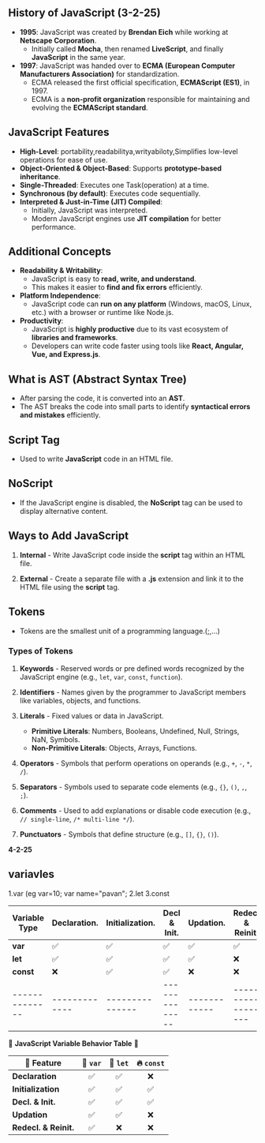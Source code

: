 ## History of JavaScript  (**3-2-25**)
- **1995**: JavaScript was created by **Brendan Eich** while working at **Netscape Corporation**.  
  - Initially called **Mocha**, then renamed **LiveScript**, and finally **JavaScript** in the same year.  
- **1997**: JavaScript was handed over to **ECMA (European Computer Manufacturers Association)** for standardization.  
  - ECMA released the first official specification, **ECMAScript (ES1)**, in 1997.  
  - ECMA is a **non-profit organization** responsible for maintaining and evolving the **ECMAScript standard**.  

## JavaScript Features  
- **High-Level**: portability,readabilitya,writyabiloty,Simplifies low-level operations for ease of use.  
- **Object-Oriented & Object-Based**: Supports **prototype-based inheritance**.  
- **Single-Threaded**: Executes one Task(operation) at a time.  
- **Synchronous (by default)**: Executes code sequentially.  
- **Interpreted & Just-in-Time (JIT) Compiled**:  
  - Initially, JavaScript was interpreted.  
  - Modern JavaScript engines use **JIT compilation** for better performance.  

## Additional Concepts  
- **Readability & Writability**:  
  - JavaScript is easy to **read, write, and understand**.  
  - This makes it easier to **find and fix errors** efficiently.  
- **Platform Independence**:  
  - JavaScript code can **run on any platform** (Windows, macOS, Linux, etc.) with a browser or runtime like Node.js.  
- **Productivity**:  
  - JavaScript is **highly productive** due to its vast ecosystem of **libraries and frameworks**.  
  - Developers can write code faster using tools like **React, Angular, Vue, and Express.js**.  
  
## What is AST (Abstract Syntax Tree)
- After parsing the code, it is converted into an **AST**.  
- The AST breaks the code into small parts to identify **syntactical errors and mistakes** efficiently.

## Script Tag
- Used to write **JavaScript** code in an HTML file.

## NoScript
- If the JavaScript engine is disabled, the **NoScript** tag can be used to display alternative content.

## Ways to Add JavaScript
1. **Internal** - Write JavaScript code inside the **script** tag within an HTML file.

2. **External** - Create a separate file with a **.js** extension and link it to the HTML file using the **script** tag.

## Tokens
- Tokens are the smallest unit of a programming language.(;,...)

### Types of Tokens
1. **Keywords** - Reserved words or pre defined words recognized by the JavaScript engine (e.g., `let`, `var`, `const`, `function`).

2. **Identifiers** - Names given by the programmer to JavaScript members like variables, objects, and functions.

3. **Literals** - Fixed values or data in JavaScript.
   - **Primitive Literals**: Numbers, Booleans, Undefined, Null, Strings, NaN, Symbols.
   - **Non-Primitive Literals**: Objects, Arrays, Functions.

4. **Operators** - Symbols that perform operations on operands (e.g., `+`, `-`, `*`, `/`).

5. **Separators** - Symbols used to separate code elements (e.g., `{}`, `()`, `,`, `;`).

6. **Comments** - Used to add explanations or disable code execution (e.g., `// single-line`, `/* multi-line */`).

7. **Punctuators** - Symbols that define structure (e.g., `[]`, `{}`, `()`).



**4-2-25**

## variavles
1.var   (eg var=10; var name="pavan"; 
2.let
3.const


| Variable Type |Declaration. |Initialization.| Decl & Init. | Updation. | Redecl & Reinit. |
|-------------- |-------------|---------------|--------------|----------|------------------   |
| **var**       | ✅          | ✅            | ✅           | ✅        | ✅              |
| **let**       | ✅          | ✅            | ✅           | ✅        | ❌              |
| **const**     | ❌          | ✅            | ✅           | ❌        | ❌              |
|-------------- |-------------|--------------- |--------------|------------|------------------|

🌟 **JavaScript Variable Behavior Table** 🌟  

| 🔹 Feature           | 🌿 `var`  | 🌱 `let`  | 🔥 `const`  |
|---------------------|:--------:|:--------:|:---------:|
| **Declaration**      | ✅        | ✅        | ❌        |
| **Initialization**   | ✅        | ✅        | ✅        |
| **Decl. & Init.**    | ✅        | ✅        | ✅        |
| **Updation**         | ✅        | ✅        | ❌        |
| **Redecl. & Reinit.** | ✅        | ❌        | ❌        |
